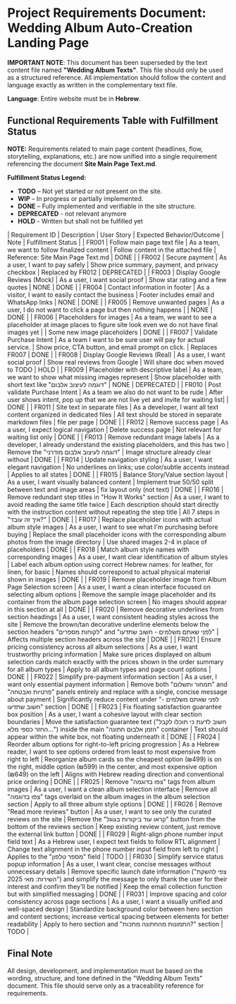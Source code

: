 # Project Requirements Document: Wedding Album Auto-Creation Landing Page

**IMPORTANT NOTE**: This document has been superseded by the text content file named **"Wedding Album Texts"**. This file should only be used as a structured reference. All implementation should follow the content and language exactly as written in the complementary text file.

**Language**: Entire website must be in **Hebrew**.

## Functional Requirements Table with Fulfillment Status

**NOTE:** Requirements related to main page content (headlines, flow, storytelling, explanations, etc.) are now unified into a single requirement referencing the document **Site Main Page Text.md**.

**Fulfillment Status Legend:**

- **TODO** – Not yet started or not present on the site.
- **WIP** – In progress or partially implemented.
- **DONE** – Fully implemented and verifiable in the site structure.
- **DEPRECATED** - not relevant anymore
- **HOLD** - Written but shall not be fulfilled yet

| Requirement ID | Description | User Story | Expected Behavior/Outcome | Note | Fulfillment Status |
| FR001 | Follow main page text file | As a team, we want to follow finalized content | Follow content in the attached file | Reference: Site Main Page Text.md                         | DONE |
| FR002 | Secure payment | As a user, I want to pay safely | Show price summary, payment, and privacy checkbox | Replaced by FR012                                                      | DEPRECATED |
| FR003 | Display Google Reviews (Mock) | As a user, I want social proof | Show star rating and a few quotes | NONE                                                                     | DONE |
| FR004 | Contact information in footer | As a visitor, I want to easily contact the business | Footer includes email and WhatsApp links | NONE                                         | DONE |
| FR005 | Remove unwanted pages | As a user, I do not want to click a page but then nothing happens |  | NONE                                                                           | DONE |
| FR006 | Placeholders for images | As a team, we want to see a placeholder at image places to figure site look even we do not have final images yet |  | Some new image placeholders   | DONE |
| FR007 | Validate Purchase Intent | As a team I want to be sure user will pay for actual service. | Show price, CTA button, and email prompt on click. | Replaces FR007                | DONE |
| FR008 | Display Google Reviews (Real) | As a user, I want social proof | Show real reviews from Google | Will share doc when moved to TODO                                            | HOLD |
| FR009 | Placeholder with descriptive label | As a team, we want to show what missing images represent | Show placeholder with short text like "דוגמה לעיצוב אלבום" | NONE             | DEPRECATED |
| FR010 | Post validate Purchase Intent | As a team we also do not want to be rude | After user shows intent, pop up that we are not live yet and invite for waiting list|              | DONE |
| FR011 | Site text in separate files | As a developer, I want all text content organized in dedicated files | All text should be stored in separate markdown files | file per page     | DONE |
| FR012 | Remove success page | As a user, I expect logical navigation | Delete success page | Not relevant for waiting list only                                                       | DONE |
| FR013 | Remove redundant image labels | As a developer, I already understand the existing placeholders, and this has two | Remove the "דוגמה לעיצוב אלבום מודרני" | Image structure already clear without | DONE |
| FR014 | Update navigation styling | As a user, I want elegant navigation | No underlines on links; use color/subtle accents instead | Applies to all states                           | DONE |
| FR015 | Balance Story/Value section layout | As a user, I want visually balanced content | Implement true 50/50 split between text and image areas | fix layout only (not text)       | DONE |
| FR016 | Remove redundant step titles in "How It Works" section | As a user, I want to avoid reading the same title twice | Each description should start directly with the instruction content without repeating the step title | All 7 steps in "איך זה עובד?" | DONE |
| FR017 | Replace placeholder icons with actual album style images | As a user, I want to see what I'm purchasing before buying | Replace the small placeholder icons with the corresponding album photos from the image directory | Use shared images 2-4 in place of placeholders | DONE |
| FR018 | Match album style names with corresponding images | As a user, I want clear identification of album styles | Label each album option using correct Hebrew names: for leather, for linen, for basic | Names should correspond to actual physical material shown in images | DONE |
| FR019 | Remove placeholder image from Album Page Selection screen | As a user, I want a clean interface focused on selecting album options | Remove the sample image placeholder and its container from the album page selection screen | No images should appear in this section at all | DONE |
| FR020 | Remove decorative underlines from section headings | As a user, I want consistent heading styles across the site | Remove the brown/tan decorative underline elements below the section headers "לקוחות מספרים" and "לפני שאתם משלמים - חשוב שתדעו" | Affects multiple section headers across the site | DONE |
| FR021 | Ensure pricing consistency across all album selections | As a user, I want trustworthy pricing information | Make sure prices displayed on album selection cards match exactly with the prices shown in the order summary for all album types | Apply to all album types and page count options | DONE |
| FR022 | Simplify pre-payment information section | As a user, I want only essential payment information | Remove both "תמחור ותשלום" and "פרטיות ואבטחה" panels entirely and replace with a single, concise message about payment | Significantly reduce content under "לפני שאתם משלמים - חשוב שתדעו" section | DONE |
| FR023 | Fix floating satisfaction guarantee box position | As a user, I want a cohesive layout with clear section boundaries | Move the satisfaction guarantee text ("חשוב לדעת כי תוכלו לקבל החזר כספי מלא...") inside the main "הזמן אלבום חתונה" container | Text should appear within the white box, not floating underneath it | DONE |
| FR024 | Reorder album options for right-to-left pricing progression | As a Hebrew reader, I want to see options ordered from least to most expensive from right to left | Reorganize album cards so the cheapest option (₪499) is on the right, middle option (₪599) in the center, and most expensive option (₪649) on the left | Aligns with Hebrew reading direction and conventional price ordering | DONE |
| FR025 | Remove "צפו בדוגמה" tags from album images | As a user, I want a clean album selection interface | Remove all "צפו בדוגמה" tags overlaid on the album images in the album selection section | Apply to all three album style options | DONE |
| FR026 | Remove "Read more reviews" button | As a user, I want to see only the curated reviews on the site | Remove the "קראו עוד ביקורות בגוגל" button from the bottom of the reviews section | Keep existing review content, just remove the external link button | DONE |
| FR029 | Right-align phone number input field text | As a Hebrew user, I expect text fields to follow RTL alignment | Change text alignment in the phone number input field from left to right | Applies to the "מספר טלפון" field | TODO |
| FR030 | Simplify service status popup information | As a user, I want clear, concise messages without unnecessary details | Remove specific launch date information ("צפי להשקת השירות: מאי 2025") and simplify the message to only thank the user for their interest and confirm they'll be notified | Keep the email collection function but with simplified messaging | DONE |
| FR031 | Improve spacing and color consistency across page sections | As a user, I want a visually unified and well-spaced design | Standardize background color between hero section and content sections; increase vertical spacing between elements for better readability | Apply to hero section and "התמונות מהחתונה מתכות?" section | TODO |

## Final Note

All design, development, and implementation must be based on the wording, structure, and tone defined in the "Wedding Album Texts" document.
This file should serve only as a traceability reference for requirements.

